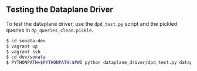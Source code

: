 ## Testing the Dataplane Driver

To test the dataplane driver, use the `dpd_test.py` script and 
the pickled queries in `dp_queries_clean.pickle`.

```bash
$ cd sonata-dev
$ vagrant up
$ vagrant ssh
$ cd dev/sonata
$ PYTHONPATH=$PYTHONPATH:$PWD python dataplane_driver/dpd_test.py dataplane_driver/dp_queries_clean.pickle
```